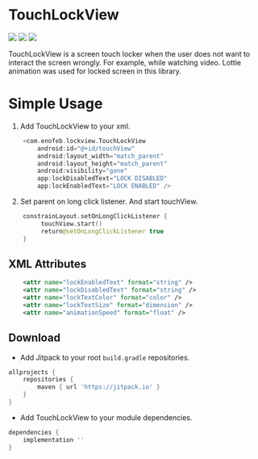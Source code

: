 TouchLockView
===============
<a href="http://developer.android.com/index.html" target="_blank"><img src="https://img.shields.io/badge/platform-android-green.svg"/></a>
<a href="https://android-arsenal.com/api?level=15" target="_blank"><img src="https://img.shields.io/badge/API-19%2B-green.svg?style=flat"/></a>
<a href="http://opensource.org/licenses/MIT" target="_blank"><img src="https://img.shields.io/badge/License-MIT-blue.svg?style=flat"/></a>

TouchLockView is a screen touch locker when the user does not want to interact the screen wrongly. For example, while watching video. Lottie animation was used for locked screen in this library.

# Simple Usage
1) Add TouchLockView to your xml.
```kotlin
    <com.enofeb.lockview.TouchLockView
        android:id="@+id/touchView"
        android:layout_width="match_parent"
        android:layout_height="match_parent"
        android:visibility="gone"
        app:lockDisabledText="LOCK DISABLED"
        app:lockEnabledText="LOCK ENABLED" />
```

2) Set parent on long click listener. And start touchView.
```kotlin
    constrainLayout.setOnLongClickListener {
         touchView.start()
         return@setOnLongClickListener true
    }
```

## XML Attributes
```xml
    <attr name="lockEnabledText" format="string" />
    <attr name="lockDisabledText" format="string" />
    <attr name="lockTextColor" format="color" />
    <attr name="lockTextSize" format="dimension" />
    <attr name="animationSpeed" format="float" />
```

## Download
* Add Jitpack to your root `build.gradle` repositories.
```groovy
allprojects {
    repositories {
        maven { url 'https://jitpack.io' }
    }
}
```

* Add TouchLockView to your module dependencies.
```groovy
dependencies {
    implementation ''
}
```